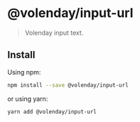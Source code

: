 # @volenday/input-url

> Volenday input text.

## Install

Using npm:

```sh
npm install --save @volenday/input-url
```

or using yarn:

```sh
yarn add @volenday/input-url
```
